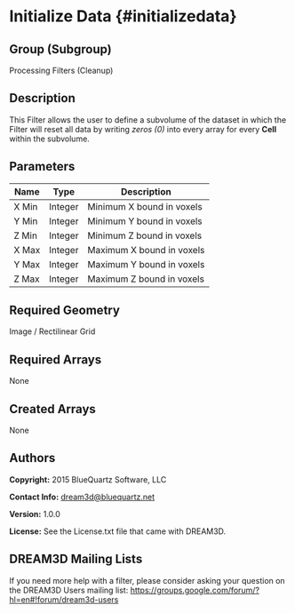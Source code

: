 Initialize Data {#initializedata}
=============

## Group (Subgroup) ##
Processing Filters (Cleanup)

## Description ##
This Filter allows the user to define a subvolume of the dataset in which the Filter will reset all data by writing *zeros (0)* into every array for every **Cell** within the subvolume.

## Parameters ##
| Name | Type | Description |
|------|------|------|
| X Min | Integer | Minimum X bound in voxels |
| Y Min | Integer | Minimum Y bound in voxels |
| Z Min | Integer | Minimum Z bound in voxels |
| X Max | Integer | Maximum X bound in voxels |
| Y Max | Integer | Maximum Y bound in voxels |
| Z Max | Integer | Maximum Z bound in voxels |

## Required Geometry ##
Image / Rectilinear Grid

## Required Arrays ##
None

## Created Arrays ##
None

## Authors ##
**Copyright:** 2015 BlueQuartz Software, LLC

**Contact Info:** dream3d@bluequartz.net

**Version:** 1.0.0

**License:**  See the License.txt file that came with DREAM3D.




## DREAM3D Mailing Lists ##

If you need more help with a filter, please consider asking your question on the DREAM3D Users mailing list:
https://groups.google.com/forum/?hl=en#!forum/dream3d-users


